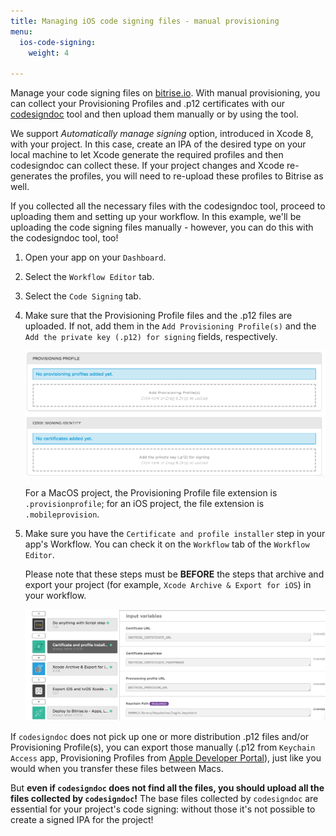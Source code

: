 ```yaml
---
title: Managing iOS code signing files - manual provisioning
menu:
  ios-code-signing:
    weight: 4

---
```

Manage your code signing files on [bitrise.io](https://www.bitrise.io). With manual provisioning, you can collect your Provisioning Profiles and .p12 certificates with our [codesigndoc](https://github.com/bitrise-tools/codesigndoc) tool and then upload them manually or by using the tool.

We support _Automatically manage signing_ option, introduced in Xcode 8, with your project. In this case, create an IPA of the desired type on your local machine to let Xcode generate the required profiles and then codesigndoc can collect these. If your project changes and Xcode re-generates the profiles, you will need to re-upload these profiles to Bitrise as well.

If you collected all the necessary files with the codesigndoc tool, proceed to uploading them and setting up your workflow. In this example, we'll be uploading the code signing files manually - however, you can do this with the codesigndoc tool, too!

1. Open your app on your `Dashboard`.
2. Select the `Workflow Editor` tab.
3. Select the `Code Signing` tab.
4. Make sure that the Provisioning Profile files and the .p12 files are uploaded. If not, add them in the `Add Provisioning Profile(s)` and the `Add the private key (.p12) for signing` fields, respectively.

   ![Uploading certificates and Provisioning Profiles](/img/code-signing/ios-code-signing/provisioning-and-certificate-upload.png)

   For a MacOS project, the Provisioning Profile file extension is `.provisionprofile`; for an iOS project, the file extension is `.mobileprovision`.
5. Make sure you have the `Certificate and profile installer` step in your app's Workflow. You can check it on the `Workflow` tab of the `Workflow Editor`.

   Please note that these steps must be **BEFORE** the steps that archive and export your project (for example, `Xcode Archive & Export for iOS`) in your workflow.

   ![Certificate and profile installer step in your workflow](/img/code-signing/ios-code-signing/workflow-with-cert-prof-inst.png)

If `codesigndoc` does not pick up one or more distribution .p12 files and/or Provisioning Profile(s), you can export those manually (.p12 from `Keychain Access` app, Provisioning Profiles from [Apple Developer Portal](https://developer.apple.com/)), just like you would when you transfer these files between Macs.

But __even if `codesigndoc` does not find all the files, you should upload all the files collected by `codesigndoc`!__ The base files collected by `codesigndoc` are essential for your project's code signing: without those it's not possible to create a signed IPA for the project!